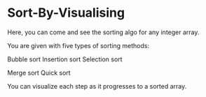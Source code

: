 # Sort-By-Visualising

Here, you can come and see the sorting algo for any integer array.

You are given with five types of sorting methods:

Bubble sort
Insertion sort
Selection sort

Merge sort 
Quick sort 


You can visualize each step as it progresses to a sorted array.
